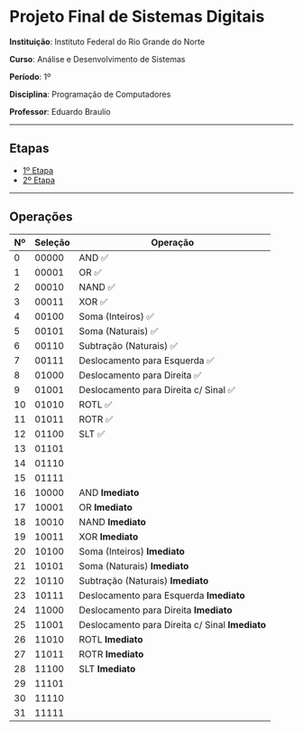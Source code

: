 # Projeto Final de Sistemas Digitais

**Instituição**: Instituto Federal do Rio Grande do Norte

**Curso**: Análise e Desenvolvimento de Sistemas

**Período**: 1º

**Disciplina**: Programação de Computadores

**Professor**: Eduardo Braulio

---

## Etapas

- [1º Etapa](1-etapa.md)
- [2º Etapa](2-etapa.md)

---

## Operações

Nº | Seleção | Operação
--- | ------- | --------
0 | 00000 | AND :white_check_mark:
1 | 00001 | OR :white_check_mark:
2 | 00010 | NAND :white_check_mark:
3 | 00011 | XOR :white_check_mark:
4 | 00100 | Soma (Inteiros) :white_check_mark:
5 | 00101 | Soma (Naturais) :white_check_mark:
6 | 00110 | Subtração (Naturais) :white_check_mark:
7 | 00111 | Deslocamento para Esquerda :white_check_mark:
8 | 01000 | Deslocamento para Direita :white_check_mark:
9 | 01001 | Deslocamento para Direita c/ Sinal :white_check_mark:
10 | 01010 | ROTL :white_check_mark:
11 | 01011 | ROTR :white_check_mark:
12 | 01100 | SLT :white_check_mark:
13 | 01101 |
14 | 01110 |
15 | 01111 |
16 | 10000 | AND **Imediato**
17 | 10001 | OR **Imediato**
18 | 10010 | NAND **Imediato**
19 | 10011 | XOR **Imediato**
20 | 10100 | Soma (Inteiros) **Imediato**
21 | 10101 | Soma (Naturais) **Imediato**
22 | 10110 | Subtração (Naturais) **Imediato**
23 | 10111 | Deslocamento para Esquerda **Imediato**
24 | 11000 | Deslocamento para Direita **Imediato**
25 | 11001 | Deslocamento para Direita c/ Sinal **Imediato**
26 | 11010 | ROTL **Imediato**
27 | 11011 | ROTR **Imediato**
28 | 11100 | SLT **Imediato**
29 | 11101 |
30 | 11110 |
31 | 11111 |
